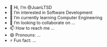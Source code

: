 - 👋 Hi, I’m @JuanLTSD
- 👀 I’m interested in Software Development
- 🌱 I’m currently learning Computer Engineering
- 💞️ I’m looking to collaborate on ...
- 📫 How to reach me ...
- 😄 Pronouns: ...
- ⚡ Fun fact: ...

<!---
JuanLTSD/JuanLTSD is a ✨ special ✨ repository because its `README.md` (this file) appears on your GitHub profile.
You can click the Preview link to take a look at your changes.
--->
